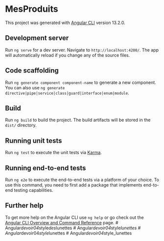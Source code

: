 # MesProduits

This project was generated with [Angular CLI](https://github.com/angular/angular-cli) version 13.2.0.

## Development server

Run `ng serve` for a dev server. Navigate to `http://localhost:4200/`. The app will automatically reload if you change any of the source files.

## Code scaffolding

Run `ng generate component component-name` to generate a new component. You can also use `ng generate directive|pipe|service|class|guard|interface|enum|module`.

## Build

Run `ng build` to build the project. The build artifacts will be stored in the `dist/` directory.

## Running unit tests

Run `ng test` to execute the unit tests via [Karma](https://karma-runner.github.io).

## Running end-to-end tests

Run `ng e2e` to execute the end-to-end tests via a platform of your choice. To use this command, you need to first add a package that implements end-to-end testing capabilities.

## Further help

To get more help on the Angular CLI use `ng help` or go check out the [Angular CLI Overview and Command Reference](https://angular.io/cli) page.
#   A n g u l a r _ d e v o i r 0 4 _ s t y l e _ d e s _ l u n e t t e s  
 #   A n g u l a r _ d e v o i r 0 4 _ s t y l e _ l u n e t t e s  
 #   A n g u l a r _ d e v o i r 0 4 _ s t y l e _ l u n e t t e s  
 #   A n g u l a r _ d e v o i r 0 4 _ s t y l e _ l u n e t t e s  
 